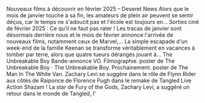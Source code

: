 Nouveaux films à découvrir en février 2025 – Deseret News
Alors que le mois de janvier touche à sa fin, les amateurs de plein air peuvent se sentir déçus, car le temps ne s'adoucit pas et l'école est toujours en...
Sorties ciné de février 2025 : Ce qu’il ne faut pas rater !
Les tracas de janvier sont désormais derrière nous et le mois de février annonce l'arrivée de nouveaux films, notamment ceux de Marvel,...
La simple escapade d'un week-end de la famille Keenan se transforme véritablement en vacances à tomber par terre, alors que quatre tueurs dérangés jouant à...
The Unbreakable Boy Bande-annonce VO. Filmographie. poster de The Unbreakable Boy · The Unbreakable Boy. Prochainement. poster de The Man In The White Van.
Zachary Levi se suggère dans le rôle de Flynn Rider aux côtés de Raiponce de Florence Pugh dans le remake de Tangled Live Action
Shazam ! La star de Fury of the Gods, Zachary Levi, a suggéré un retour dans le monde de Tangled, l'
